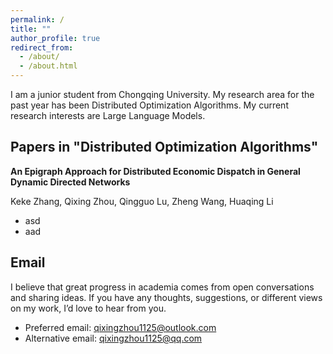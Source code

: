 ```yaml
---
permalink: /
title: ""
author_profile: true
redirect_from: 
  - /about/
  - /about.html
---
```


I am a junior student from Chongqing University. My research area for the past year has been Distributed Optimization Algorithms. My current research interests are Large Language Models.

## Papers in "Distributed Optimization Algorithms"

**An Epigraph Approach for Distributed Economic
Dispatch in General Dynamic Directed Networks**

Keke Zhang, Qixing Zhou, Qingguo Lu, Zheng Wang, Huaqing Li

- asd
- aad

## Email

I believe that great progress in academia comes from open conversations and sharing ideas. If you have any thoughts, suggestions, or different views on my work, I’d love to hear from you.

- Preferred email: qixingzhou1125@outlook.com
- Alternative email: qixingzhou1125@qq.com